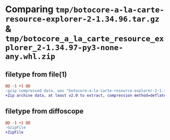 # Comparing `tmp/botocore-a-la-carte-resource-explorer-2-1.34.96.tar.gz` & `tmp/botocore_a_la_carte_resource_explorer_2-1.34.97-py3-none-any.whl.zip`

## filetype from file(1)

```diff
@@ -1 +1 @@
-gzip compressed data, was "botocore-a-la-carte-resource-explorer-2-1.34.96.tar", last modified: Thu May  2 01:01:38 2024, max compression
+Zip archive data, at least v2.0 to extract, compression method=deflate
```

## filetype from diffoscope

```diff
@@ -1 +1 @@
-GzipFile
+ZipFile
```

